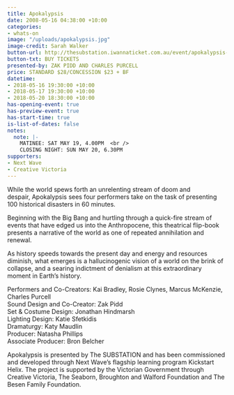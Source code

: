 ```yaml
---
title: Apokalypsis
date: 2008-05-16 04:38:00 +10:00
categories:
- whats-on
image: "/uploads/apokalypsis.jpg"
image-credit: Sarah Walker
button-url: http://thesubstation.iwannaticket.com.au/event/apokalypsis-MTQzNzQ
button-txt: BUY TICKETS
presented-by: ZAK PIDD AND CHARLES PURCELL
price: STANDARD $28/CONCESSION $23 + BF
datetime:
- 2018-05-16 19:30:00 +10:00
- 2018-05-17 19:30:00 +10:00
- 2018-05-20 18:30:00 +10:00
has-opening-event: true
has-preview-event: true
has-start-time: true
is-list-of-dates: false
notes:
  note: |-
    MATINEE: SAT MAY 19, 4.00PM  <br />
    CLOSING NIGHT: SUN MAY 20, 6.30PM
supporters:
- Next Wave
- Creative Victoria
---
```


While the world spews forth an unrelenting stream of doom and despair, Apokalypsis sees four performers take on the task of presenting 100 historical disasters in 60 minutes. 

Beginning with the Big Bang and hurtling through a quick-fire stream of events that have edged us into the Anthropocene, this theatrical flip-book presents a narrative of the world as one of repeated annihilation and renewal.

As history speeds towards the present day and energy and resources diminish, what emerges is a hallucinogenic vision of a world on the brink of collapse, and a searing indictment of denialism at this extraordinary moment in Earth’s history.

Performers and Co-Creators: Kai Bradley, Rosie Clynes, Marcus McKenzie, Charles Purcell <br>
Sound Design and Co-Creator: Zak Pidd <br>
Set & Costume Design: Jonathan Hindmarsh <br>
Lighting Design: Katie Sfetkidis <br>
Dramaturgy: Katy Maudlin <br>
Producer: Natasha Phillips <br>
Associate Producer: Bron Belcher <br> 

Apokalypsis is presented by The SUBSTATION and has been commissioned and developed through Next Wave’s flagship learning program Kickstart Helix. The project is supported by the Victorian Government through Creative Victoria, The Seaborn, Broughton and Walford Foundation and The Besen Family Foundation.